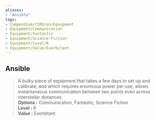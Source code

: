 ```yaml
---
aliases:
- "Ansible"
tags:
- Compendium/CSRD/en/Equipment
- Equipment/Communication
- Equipment/Fantastic
- Equipment/Science-Fiction
- Equipment/Level/6
- Equipment/Value/Exorbitant
---
```


  
## Ansible  
  
>A bulky piece of equipment that takes a few days to set up and calibrate, and which requires enormous power per use, allows instantaneous communication between two points even across interstellar distances.  
> **Options :** Communication, Fantastic, Science Fiction  
> **Level :** 6  
> **Value :** Exorbitant
